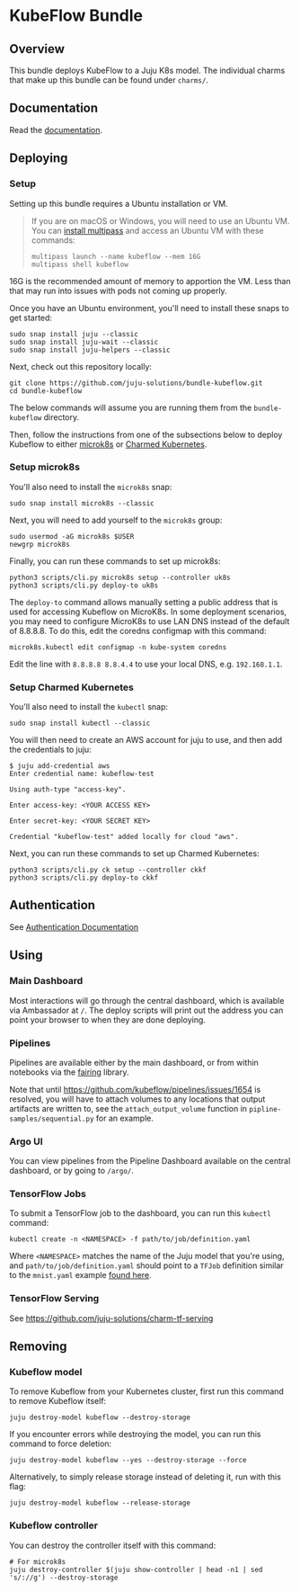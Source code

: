 # KubeFlow Bundle

## Overview

This bundle deploys KubeFlow to a Juju K8s model. The individual charms that
make up this bundle can be found under `charms/`.

## Documentation

Read the [documentation](https://charmed-kubeflow.io/docs/install).

## Deploying

### Setup

Setting up this bundle requires a Ubuntu installation or VM.

> If you are on macOS or Windows, you will need to use an Ubuntu VM. You
> can [install multipass][multipass] and access an Ubuntu VM with these
> commands:
>
> ```
> multipass launch --name kubeflow --mem 16G
> multipass shell kubeflow
> ```

16G is the recommended amount of memory to apportion the VM. Less than that
may run into issues with pods not coming up properly.

[multipass]: https://github.com/CanonicalLtd/multipass/releases

Once you have an Ubuntu environment, you'll need to install these snaps
to get started:

    sudo snap install juju --classic
    sudo snap install juju-wait --classic
    sudo snap install juju-helpers --classic

Next, check out this repository locally:

    git clone https://github.com/juju-solutions/bundle-kubeflow.git
    cd bundle-kubeflow

The below commands will assume you are running them from the `bundle-kubeflow`
directory.

Then, follow the instructions from one of the subsections below to deploy
Kubeflow to either [microk8s](#setup-microk8s) or
[Charmed Kubernetes](#setup-charmed-kubernetes).

### Setup microk8s

You'll also need to install the `microk8s` snap:

    sudo snap install microk8s --classic

Next, you will need to add yourself to the `microk8s` group:

    sudo usermod -aG microk8s $USER
    newgrp microk8s

Finally, you can run these commands to set up microk8s:

    python3 scripts/cli.py microk8s setup --controller uk8s
    python3 scripts/cli.py deploy-to uk8s

The `deploy-to` command allows manually setting a public address that
is used for accessing Kubeflow on MicroK8s. In some deployment scenarios,
you may need to configure MicroK8s to use LAN DNS instead of the default
of 8.8.8.8. To do this, edit the coredns configmap with this command:

    microk8s.kubectl edit configmap -n kube-system coredns

Edit the line with `8.8.8.8 8.8.4.4` to use your local DNS, e.g.
`192.168.1.1`.


### Setup Charmed Kubernetes

You'll also need to install the `kubectl` snap:

    sudo snap install kubectl --classic

You will then need to create an AWS account for juju to use, and then
add the credentials to juju:

    $ juju add-credential aws
    Enter credential name: kubeflow-test

    Using auth-type "access-key".

    Enter access-key: <YOUR ACCESS KEY>

    Enter secret-key: <YOUR SECRET KEY>

    Credential "kubeflow-test" added locally for cloud "aws".

Next, you can run these commands to set up Charmed Kubernetes:

    python3 scripts/cli.py ck setup --controller ckkf
    python3 scripts/cli.py deploy-to ckkf

## Authentication

See [Authentication Documentation](https://charmed-kubeflow.io/docs/authentication)

## Using

### Main Dashboard

Most interactions will go through the central dashboard, which is available via
Ambassador at `/`. The deploy scripts will print out the address you can point
your browser to when they are done deploying.

### Pipelines

Pipelines are available either by the main dashboard, or from within notebooks
via the [fairing](https://github.com/kubeflow/fairing) library.

Note that until https://github.com/kubeflow/pipelines/issues/1654 is resolved,
you will have to attach volumes to any locations that output artifacts are
written to, see the `attach_output_volume` function in
`pipline-samples/sequential.py` for an example.

### Argo UI

You can view pipelines from the Pipeline Dashboard available on the central
dashboard, or by going to `/argo/`.

### TensorFlow Jobs

To submit a TensorFlow job to the dashboard, you can run this `kubectl`
command:

    kubectl create -n <NAMESPACE> -f path/to/job/definition.yaml

Where `<NAMESPACE>` matches the name of the Juju model that you're using,
and `path/to/job/definition.yaml` should point to a `TFJob` definition
similar to the `mnist.yaml` example [found here][mnist-example].

[mnist-example]: charms/tf-job-operator/files/mnist.yaml

### TensorFlow Serving

See https://github.com/juju-solutions/charm-tf-serving


## Removing

### Kubeflow model

To remove Kubeflow from your Kubernetes cluster, first run this command to
remove Kubeflow itself:

    juju destroy-model kubeflow --destroy-storage

If you encounter errors while destroying the model, you can run this command
to force deletion:

    juju destroy-model kubeflow --yes --destroy-storage --force

Alternatively, to simply release storage instead of deleting it, run with this
flag:

    juju destroy-model kubeflow --release-storage

### Kubeflow controller

You can destroy the controller itself with this command:

    # For microk8s
    juju destroy-controller $(juju show-controller | head -n1 | sed 's/://g') --destroy-storage

